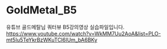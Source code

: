 # GoldMetal_B5
유튜브 골드메탈님 쿼터뷰 B5강의영상 실습파일입니다.
https://www.youtube.com/watch?v=WkMM7Uu2AoA&list=PLO-mt5Iu5TeYkrBzWKuTCl6IUm_bA6BKy
